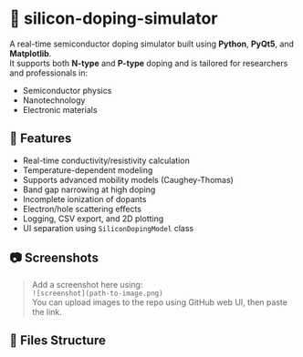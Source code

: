 # 🧪 silicon-doping-simulator

A real-time semiconductor doping simulator built using **Python**, **PyQt5**, and **Matplotlib**.  
It supports both **N-type** and **P-type** doping and is tailored for researchers and professionals in:

- Semiconductor physics
- Nanotechnology
- Electronic materials

## 🔬 Features

- Real-time conductivity/resistivity calculation
- Temperature-dependent modeling
- Supports advanced mobility models (Caughey-Thomas)
- Band gap narrowing at high doping
- Incomplete ionization of dopants
- Electron/hole scattering effects
- Logging, CSV export, and 2D plotting
- UI separation using `SiliconDopingModel` class

## 📷 Screenshots

> Add a screenshot here using:  
> `![screenshot](path-to-image.png)`  
> You can upload images to the repo using GitHub web UI, then paste the link.

## 📁 Files Structure

